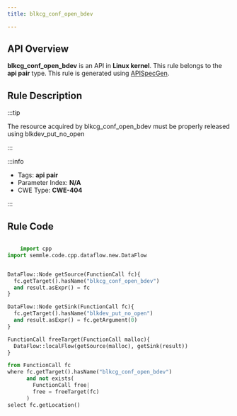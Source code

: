 ```yaml
---
title: blkcg_conf_open_bdev

---
```



## API Overview
**blkcg_conf_open_bdev** is an API in **Linux kernel**. This rule belongs to the **api pair** type. This rule is generated using [APISpecGen](../../tools/APISpecGen).
## Rule Description

:::tip

The resource acquired by blkcg_conf_open_bdev must be properly released using blkdev_put_no_open

:::

:::info

- Tags: **api pair**
- Parameter Index: **N/A**
- CWE Type: **CWE-404**

:::

## Rule Code
```python

    import cpp
import semmle.code.cpp.dataflow.new.DataFlow


DataFlow::Node getSource(FunctionCall fc){
  fc.getTarget().hasName("blkcg_conf_open_bdev")
  and result.asExpr() = fc
}

DataFlow::Node getSink(FunctionCall fc){
  fc.getTarget().hasName("blkdev_put_no_open")
  and result.asExpr() = fc.getArgument(0)
}

FunctionCall freeTarget(FunctionCall malloc){
  DataFlow::localFlow(getSource(malloc), getSink(result))
}

from FunctionCall fc
where fc.getTarget().hasName("blkcg_conf_open_bdev")
      and not exists(
        FunctionCall free| 
        free = freeTarget(fc)
      )
select fc.getLocation()

    
```